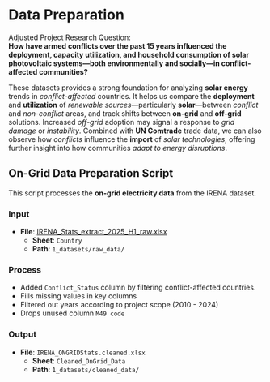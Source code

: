# Data Preparation

Adjusted Project Research Question:  
**How have armed conflicts over the past 15 years influenced the deployment, capacity utilization, and household consumption of solar photovoltaic systems—both environmentally and socially—in conflict-affected communities?**

These datasets provides a strong foundation for analyzing **solar energy** trends in *conflict-affected* countries. It helps us compare the **deployment** and **utilization** of *renewable sources*—particularly **solar**—between *conflict* and *non-conflict* areas, and track shifts between **on-grid** and **off-grid** solutions. Increased *off-grid* adoption may signal a response to *grid damage* or *instability*. Combined with **UN Comtrade** trade data, we can also observe how *conflicts* influence the **import** of *solar technologies*, offering further insight into how communities *adapt to energy disruptions*.

## On-Grid Data Preparation Script

This script processes the **on-grid electricity data** from the IRENA dataset.

### Input

- **File**: [IRENA_Stats_extract_2025_H1_raw.xlsx](https://github.com/MIT-Emerging-Talent/ET6-CDSP-group-08-repo/blob/main/1_datasets/raw_data/IRENA_Stats_extract_2025_H1_raw.xlsx)
  - **Sheet**: `Country`
  - **Path**: `1_datasets/raw_data/`

### Process

- Added `Conflict_Status` column by filtering conflict-affected countries.
- Fills missing values in key columns
- Filtered out years according to project scope (2010 - 2024)
- Drops unused column `M49 code`

### Output

- **File**: `IRENA_ONGRIDStats.cleaned.xlsx`
  - **Sheet**: `Cleaned_OnGrid_Data`
  - **Path**: `1_datasets/cleaned_data/`

